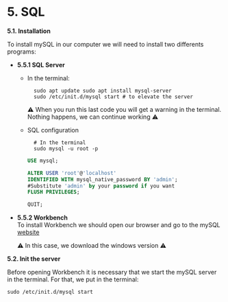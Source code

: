 # 5. SQL

**5.1. Installation**

To install mySQL in our computer we will need to install two differents programs: 

- **5.5.1 SQL Server**  

    - In the terminal: 

            sudo apt update sudo apt install mysql-server
            sudo /etc/init.d/mysql start # to elevate the server
    
        ⚠️ When you run this last code you will get a warning in the terminal. Nothing happens, we can continue working ⚠️ 
    - SQL configuration

            # In the terminal
            sudo mysql -u root -p

        ```SQL
        USE mysql; 

        ALTER USER 'root'@'localhost' 
        IDENTIFIED WITH mysql_native_password BY 'admin';
        #Substitute 'admin' by your password if you want
        FLUSH PRIVILEGES; 
        
        QUIT;
        ```

- **5.5.2 Workbench**   
    To install Workbench we should open our browser and go to the mySQL [website](https://dev.mysql.com/downloads/workbench/)

    ⚠️ In this case, we download the windows version ⚠️

**5.2. Init the server**

Before opening Workbench it is necessary that we start the mySQL server in the terminal. For that, we put in the terminal:

    sudo /etc/init.d/mysql start